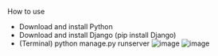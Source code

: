 How to use

- Download and install Python
- Download and install Django (pip install Django)
- (Terminal) python manage.py runserver
![image](https://github.com/user-attachments/assets/331ff35a-cc4d-44b5-9f9d-40d1ff5f18a5)
![image](https://github.com/user-attachments/assets/3f1becfb-4efe-4d8b-8a8c-d6982cda668f)
